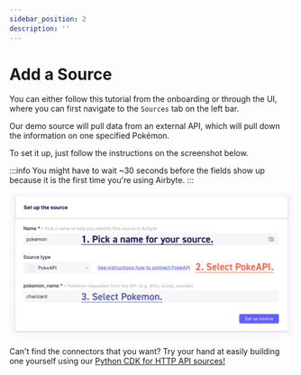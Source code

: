```yaml
---
sidebar_position: 2
description: ''
---
```

# Add a Source

You can either follow this tutorial from the onboarding or through the UI, where you can first navigate to the `Sources` tab on the left bar.

Our demo source will pull data from an external API, which will pull down the information on one specified Pokémon.

To set it up, just follow the instructions on the screenshot below.

:::info
You might have to wait ~30 seconds before the fields show up because it is the first time you're using Airbyte.
:::

![](../.gitbook/assets/getting-started-source.png)

Can't find the connectors that you want? Try your hand at easily building one yourself using our [Python CDK for HTTP API sources!](../connector-development/cdk-python/)

